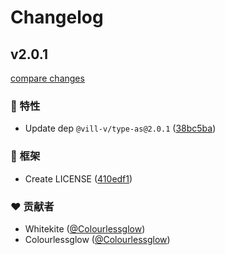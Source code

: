 # Changelog


## v2.0.1

[compare changes](https://github.com/vill-v-kit/path-prop/compare/v2.0.0...v2.0.1)

### 🚀 特性

- Update dep `@vill-v/type-as@2.0.1` ([38bc5ba](https://github.com/vill-v-kit/path-prop/commit/38bc5ba))

### 🏡 框架

- Create LICENSE ([410edf1](https://github.com/vill-v-kit/path-prop/commit/410edf1))

### ❤️ 贡献者

- Whitekite ([@Colourlessglow](https://github.com/Colourlessglow))
- Colourlessglow ([@Colourlessglow](https://github.com/Colourlessglow))

